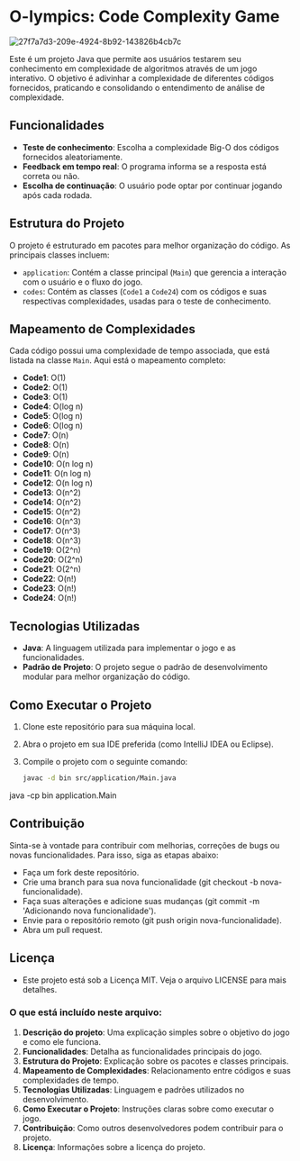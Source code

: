 # O-lympics: Code Complexity Game
![27f7a7d3-209e-4924-8b92-143826b4cb7c](https://github.com/user-attachments/assets/bb097bbb-73f0-4843-9b4b-f3163de8456a)



Este é um projeto Java que permite aos usuários testarem seu conhecimento em complexidade de algoritmos através de um jogo interativo. O objetivo é adivinhar a complexidade de diferentes códigos fornecidos, praticando e consolidando o entendimento de análise de complexidade.

## Funcionalidades

- **Teste de conhecimento**: Escolha a complexidade Big-O dos códigos fornecidos aleatoriamente.
- **Feedback em tempo real**: O programa informa se a resposta está correta ou não.
- **Escolha de continuação**: O usuário pode optar por continuar jogando após cada rodada.

## Estrutura do Projeto

O projeto é estruturado em pacotes para melhor organização do código. As principais classes incluem:

- `application`: Contém a classe principal (`Main`) que gerencia a interação com o usuário e o fluxo do jogo.
- `codes`: Contém as classes (`Code1` a `Code24`) com os códigos e suas respectivas complexidades, usadas para o teste de conhecimento.

## Mapeamento de Complexidades

Cada código possui uma complexidade de tempo associada, que está listada na classe `Main`. Aqui está o mapeamento completo:

- **Code1**: O(1)
- **Code2**: O(1)
- **Code3**: O(1)
- **Code4**: O(log n)
- **Code5**: O(log n)
- **Code6**: O(log n)
- **Code7**: O(n)
- **Code8**: O(n)
- **Code9**: O(n)
- **Code10**: O(n log n)
- **Code11**: O(n log n)
- **Code12**: O(n log n)
- **Code13**: O(n^2)
- **Code14**: O(n^2)
- **Code15**: O(n^2)
- **Code16**: O(n^3)
- **Code17**: O(n^3)
- **Code18**: O(n^3)
- **Code19**: O(2^n)
- **Code20**: O(2^n)
- **Code21**: O(2^n)
- **Code22**: O(n!)
- **Code23**: O(n!)
- **Code24**: O(n!)

## Tecnologias Utilizadas

- **Java**: A linguagem utilizada para implementar o jogo e as funcionalidades.
- **Padrão de Projeto**: O projeto segue o padrão de desenvolvimento modular para melhor organização do código.

## Como Executar o Projeto

1. Clone este repositório para sua máquina local.
2. Abra o projeto em sua IDE preferida (como IntelliJ IDEA ou Eclipse).
3. Compile o projeto com o seguinte comando:

   ```bash
   javac -d bin src/application/Main.java

java -cp bin application.Main

## Contribuição

Sinta-se à vontade para contribuir com melhorias, correções de bugs ou novas funcionalidades. Para isso, siga as etapas abaixo:

- Faça um fork deste repositório.
- Crie uma branch para sua nova funcionalidade (git checkout -b nova-funcionalidade).
- Faça suas alterações e adicione suas mudanças (git commit -m 'Adicionando nova funcionalidade').
- Envie para o repositório remoto (git push origin nova-funcionalidade).
- Abra um pull request.

## Licença
- Este projeto está sob a Licença MIT. Veja o arquivo LICENSE para mais detalhes.



### O que está incluído neste arquivo:

1. **Descrição do projeto**: Uma explicação simples sobre o objetivo do jogo e como ele funciona.
2. **Funcionalidades**: Detalha as funcionalidades principais do jogo.
3. **Estrutura do Projeto**: Explicação sobre os pacotes e classes principais.
4. **Mapeamento de Complexidades**: Relacionamento entre códigos e suas complexidades de tempo.
5. **Tecnologias Utilizadas**: Linguagem e padrões utilizados no desenvolvimento.
6. **Como Executar o Projeto**: Instruções claras sobre como executar o jogo.
7. **Contribuição**: Como outros desenvolvedores podem contribuir para o projeto.
8. **Licença**: Informações sobre a licença do projeto.
